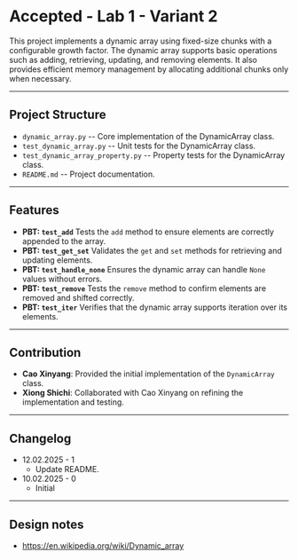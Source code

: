 # Accepted - Lab 1 - Variant 2

This project implements a dynamic array using fixed-size chunks
with a configurable growth factor.
The dynamic array supports basic operations such as adding,
retrieving, updating, and removing elements.
It also provides efficient memory management by
allocating additional chunks only when necessary.

---

## Project Structure

- `dynamic_array.py` -- Core implementation
  of the DynamicArray class.
- `test_dynamic_array.py` -- Unit tests
  for the DynamicArray class.
- `test_dynamic_array_property.py` -- Property tests
  for the DynamicArray class.
- `README.md` -- Project documentation.

---

## Features

- **PBT: `test_add`**
  Tests the `add` method to ensure elements are correctly appended to the array.
- **PBT: `test_get_set`**
  Validates the `get` and `set` methods for retrieving and updating elements.
- **PBT: `test_handle_none`**
  Ensures the dynamic array can handle `None` values without errors.
- **PBT: `test_remove`**
  Tests the `remove` method to confirm elements are removed and shifted correctly.
- **PBT: `test_iter`**
  Verifies that the dynamic array supports iteration over its elements.

---

## Contribution

- **Cao Xinyang**: Provided the initial
implementation of the `DynamicArray` class.
- **Xiong Shichi**: Collaborated with Cao
Xinyang on refining the implementation and testing.

---

## Changelog

- 12.02.2025 - 1  
  - Update README.
- 10.02.2025 - 0  
  - Initial

---

## Design notes

- <https://en.wikipedia.org/wiki/Dynamic_array>
